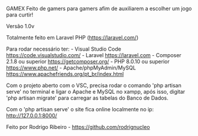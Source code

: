 GAMEX
Feito de gamers para gamers afim de auxiliarem a escolher um jogo para curtir!

Versão 1.0v

Totalmente feito em Laravel PHP (https://laravel.com/)

Para rodar necessário ter: 
    - Visual Studio Code         https://code.visualstudio.com/
    - Laravel                    https://laravel.com
    - Composer 2.1.8 ou superior https://getcomposer.org/
    - PHP 8.0.10 ou superior     https://www.php.net/
    - Apache/phpMyAdmin/MySQL    https://www.apachefriends.org/pt_br/index.html

Com o projeto aberto com o VSC, precisa rodar o comando 'php artisan serve' no terminal e ligar o Apache e MySQL no xampp, após isso, digitar 'php artisan migrate' para carregar as tabelas do Banco de Dados.

Com o 'php artisan serve' o site fica online localmente no ip: http://127.0.0.1:8000/


Feito por Rodrigo Ribeiro - https://github.com/rodrignucleo